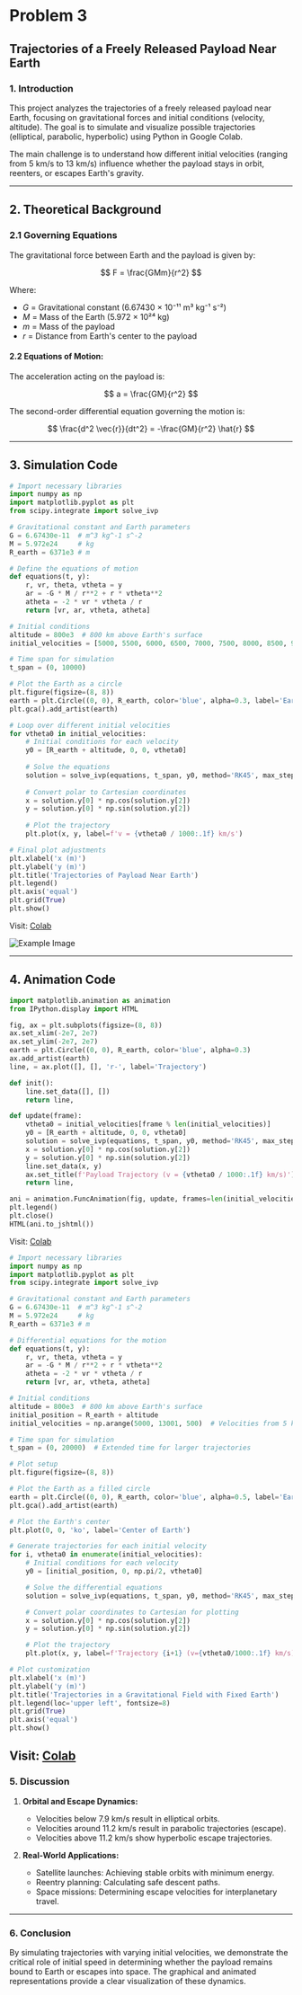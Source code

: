 # Problem 3
## **Trajectories of a Freely Released Payload Near Earth**

### **1. Introduction**

This project analyzes the trajectories of a freely released payload near Earth, focusing on gravitational forces and initial conditions (velocity, altitude). The goal is to simulate and visualize possible trajectories (elliptical, parabolic, hyperbolic) using Python in Google Colab.

The main challenge is to understand how different initial velocities (ranging from 5 km/s to 13 km/s) influence whether the payload stays in orbit, reenters, or escapes Earth's gravity.

---

## **2. Theoretical Background**

### **2.1 Governing Equations**

The gravitational force between Earth and the payload is given by:

$$
F = \frac{GMm}{r^2}
$$

Where:

* $G$ = Gravitational constant (6.67430 × 10⁻¹¹ m³ kg⁻¹ s⁻²)
* $M$ = Mass of the Earth (5.972 × 10²⁴ kg)
* $m$ = Mass of the payload
* $r$ = Distance from Earth's center to the payload

#### **2.2 Equations of Motion:**

The acceleration acting on the payload is:

$$
a = \frac{GM}{r^2}
$$

The second-order differential equation governing the motion is:

$$
\frac{d^2 \vec{r}}{dt^2} = -\frac{GM}{r^2} \hat{r}
$$

---
## **3. Simulation Code**

```python
# Import necessary libraries
import numpy as np
import matplotlib.pyplot as plt
from scipy.integrate import solve_ivp

# Gravitational constant and Earth parameters
G = 6.67430e-11  # m^3 kg^-1 s^-2
M = 5.972e24     # kg
R_earth = 6371e3 # m

# Define the equations of motion
def equations(t, y):
    r, vr, theta, vtheta = y
    ar = -G * M / r**2 + r * vtheta**2
    atheta = -2 * vr * vtheta / r
    return [vr, ar, vtheta, atheta]

# Initial conditions
altitude = 800e3  # 800 km above Earth's surface
initial_velocities = [5000, 5500, 6000, 6500, 7000, 7500, 8000, 8500, 9000, 9500, 10000, 10500, 11000, 11500, 12000, 12500, 13000]

# Time span for simulation
t_span = (0, 10000)

# Plot the Earth as a circle
plt.figure(figsize=(8, 8))
earth = plt.Circle((0, 0), R_earth, color='blue', alpha=0.3, label='Earth')
plt.gca().add_artist(earth)

# Loop over different initial velocities
for vtheta0 in initial_velocities:
    # Initial conditions for each velocity
    y0 = [R_earth + altitude, 0, 0, vtheta0]
    
    # Solve the equations
    solution = solve_ivp(equations, t_span, y0, method='RK45', max_step=1)
    
    # Convert polar to Cartesian coordinates
    x = solution.y[0] * np.cos(solution.y[2])
    y = solution.y[0] * np.sin(solution.y[2])
    
    # Plot the trajectory
    plt.plot(x, y, label=f'v = {vtheta0 / 1000:.1f} km/s')

# Final plot adjustments
plt.xlabel('x (m)')
plt.ylabel('y (m)')
plt.title('Trajectories of Payload Near Earth')
plt.legend()
plt.axis('equal')
plt.grid(True)
plt.show()
```
Visit: [Colab](https://colab.research.google.com/drive/1tmNx00N0d6ZO2M9a7sIeov0q_ArNJI7H#scrollTo=D2oE4rHnG28i)

![Example Image](https://github.com/tugcecicekli/solutions_repo/blob/main/docs/1%20Physics/2%20Gravity/Unknown-17.png?raw=true)

---


## **4. Animation Code**

```python
import matplotlib.animation as animation
from IPython.display import HTML

fig, ax = plt.subplots(figsize=(8, 8))
ax.set_xlim(-2e7, 2e7)
ax.set_ylim(-2e7, 2e7)
earth = plt.Circle((0, 0), R_earth, color='blue', alpha=0.3)
ax.add_artist(earth)
line, = ax.plot([], [], 'r-', label='Trajectory')

def init():
    line.set_data([], [])
    return line,

def update(frame):
    vtheta0 = initial_velocities[frame % len(initial_velocities)]
    y0 = [R_earth + altitude, 0, 0, vtheta0]
    solution = solve_ivp(equations, t_span, y0, method='RK45', max_step=1)
    x = solution.y[0] * np.cos(solution.y[2])
    y = solution.y[0] * np.sin(solution.y[2])
    line.set_data(x, y)
    ax.set_title(f'Payload Trajectory (v = {vtheta0 / 1000:.1f} km/s)')
    return line,

ani = animation.FuncAnimation(fig, update, frames=len(initial_velocities), init_func=init, repeat=True, blit=True)
plt.legend()
plt.close()
HTML(ani.to_jshtml())
```
Visit: [Colab](https://colab.research.google.com/drive/1tmNx00N0d6ZO2M9a7sIeov0q_ArNJI7H#scrollTo=D2oE4rHnG28i)

```python
# Import necessary libraries
import numpy as np
import matplotlib.pyplot as plt
from scipy.integrate import solve_ivp

# Gravitational constant and Earth parameters
G = 6.67430e-11  # m^3 kg^-1 s^-2
M = 5.972e24     # kg
R_earth = 6371e3 # m

# Differential equations for the motion
def equations(t, y):
    r, vr, theta, vtheta = y
    ar = -G * M / r**2 + r * vtheta**2
    atheta = -2 * vr * vtheta / r
    return [vr, ar, vtheta, atheta]

# Initial conditions
altitude = 800e3  # 800 km above Earth's surface
initial_position = R_earth + altitude
initial_velocities = np.arange(5000, 13001, 500)  # Velocities from 5 km/s to 13 km/s

# Time span for simulation
t_span = (0, 20000)  # Extended time for larger trajectories

# Plot setup
plt.figure(figsize=(8, 8))

# Plot the Earth as a filled circle
earth = plt.Circle((0, 0), R_earth, color='blue', alpha=0.5, label='Earth')
plt.gca().add_artist(earth)

# Plot the Earth's center
plt.plot(0, 0, 'ko', label='Center of Earth')

# Generate trajectories for each initial velocity
for i, vtheta0 in enumerate(initial_velocities):
    # Initial conditions for each velocity
    y0 = [initial_position, 0, np.pi/2, vtheta0]

    # Solve the differential equations
    solution = solve_ivp(equations, t_span, y0, method='RK45', max_step=10)

    # Convert polar coordinates to Cartesian for plotting
    x = solution.y[0] * np.cos(solution.y[2])
    y = solution.y[0] * np.sin(solution.y[2])

    # Plot the trajectory
    plt.plot(x, y, label=f'Trajectory {i+1} (v={vtheta0/1000:.1f} km/s)')

# Plot customization
plt.xlabel('x (m)')
plt.ylabel('y (m)')
plt.title('Trajectories in a Gravitational Field with Fixed Earth')
plt.legend(loc='upper left', fontsize=8)
plt.grid(True)
plt.axis('equal')
plt.show()
```
Visit: [Colab](https://colab.research.google.com/drive/1tmNx00N0d6ZO2M9a7sIeov0q_ArNJI7H#scrollTo=D2oE4rHnG28i)
---

### **5. Discussion**

1. **Orbital and Escape Dynamics:**

   * Velocities below 7.9 km/s result in elliptical orbits.
   * Velocities around 11.2 km/s result in parabolic trajectories (escape).
   * Velocities above 11.2 km/s show hyperbolic escape trajectories.

2. **Real-World Applications:**

   * Satellite launches: Achieving stable orbits with minimum energy.
   * Reentry planning: Calculating safe descent paths.
   * Space missions: Determining escape velocities for interplanetary travel.

---

### **6. Conclusion**

By simulating trajectories with varying initial velocities, we demonstrate the critical role of initial speed in determining whether the payload remains bound to Earth or escapes into space. The graphical and animated representations provide a clear visualization of these dynamics.
